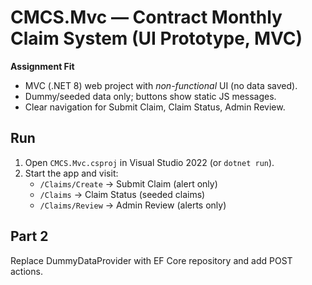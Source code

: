 # CMCS.Mvc — Contract Monthly Claim System (UI Prototype, MVC)

**Assignment Fit**
- MVC (.NET 8) web project with *non-functional* UI (no data saved).
- Dummy/seeded data only; buttons show static JS messages.
- Clear navigation for Submit Claim, Claim Status, Admin Review.

## Run
1. Open `CMCS.Mvc.csproj` in Visual Studio 2022 (or `dotnet run`).
2. Start the app and visit:
   - `/Claims/Create` → Submit Claim (alert only)
   - `/Claims` → Claim Status (seeded claims)
   - `/Claims/Review` → Admin Review (alerts only)

## Part 2
Replace DummyDataProvider with EF Core repository and add POST actions.
